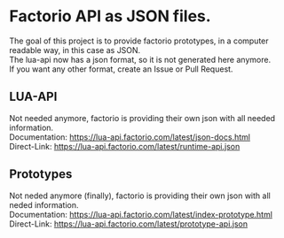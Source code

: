 # Factorio API as JSON files.

The goal of this project is to provide factorio prototypes, in a computer readable way, in this case as JSON.  
The lua-api now has a json format, so it is not generated here anymore.   
If you want any other format, create an Issue or Pull Request.

## LUA-API
Not needed anymore, factorio is providing their own json with all needed information.  
Documentation: https://lua-api.factorio.com/latest/json-docs.html  
Direct-Link: https://lua-api.factorio.com/latest/runtime-api.json

## Prototypes
Not neded anymore (finally), factorio is providing their own json with all neded information.  
Documentation: https://lua-api.factorio.com/latest/index-prototype.html  
Direct-Link: https://lua-api.factorio.com/latest/prototype-api.json
